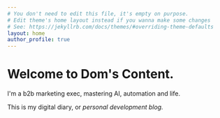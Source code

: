 ```yaml
---
# You don't need to edit this file, it's empty on purpose.
# Edit theme's home layout instead if you wanna make some changes
# See: https://jekyllrb.com/docs/themes/#overriding-theme-defaults
layout: home
author_profile: true
---
```


# Welcome to Dom's Content. 

I'm a b2b marketing exec, mastering AI, automation and life. 

This is my digital diary, or *personal development blog.*
